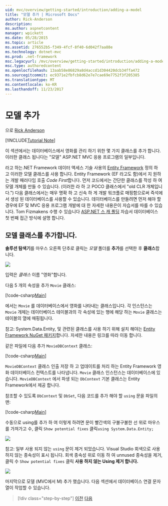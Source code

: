 ```yaml
---
uid: mvc/overview/getting-started/introduction/adding-a-model
title: "모델 추가 | Microsoft Docs"
author: Rick-Anderson
description: 
ms.author: aspnetcontent
manager: wpickett
ms.date: 05/28/2015
ms.topic: article
ms.assetid: 276552b5-f349-4fcf-8f40-6d042f7aa88e
ms.technology: dotnet-mvc
ms.prod: .net-framework
msc.legacyurl: /mvc/overview/getting-started/introduction/adding-a-model
msc.type: authoredcontent
ms.openlocfilehash: 13aab58e86829a8d4accd1d304420dcb34ffa472
ms.sourcegitcommit: ec9371e2fbfcb8d62e7e7cae69e7752f3f205385
ms.translationtype: MT
ms.contentlocale: ko-KR
ms.lasthandoff: 11/23/2017
---
```

<a name="adding-a-model"></a>모델 추가
====================
으로 [Rick Anderson](https://github.com/Rick-Anderson)

[!INCLUDE[Tutorial Note](sample/code-location.md)]

이 섹션에서는 데이터베이스에서 영화를 관리 하기 위한 몇 가지 클래스를 추가 합니다. 이러한 클래스 됩니다는 &quot;모델&quot; ASP.NET MVC 응용 프로그램의 일부입니다.

라고 하는.NET Framework 데이터 액세스 기술 사용의 [Entity Framework](https://docs.microsoft.com/ef/) 정의 하 고 이러한 모델 클래스를 사용 합니다. Entity Framework (EF 라고도 함)에서 지 원하는 개발 패러다임 호출 *Code First*합니다. 먼저 코드에서는 간단한 클래스를 작성 하 여 모델 개체를 만들 수 있습니다. (이러한 라 하 고 POCO 클래스에서 &quot;old CLR 개체입니다.&quot;) 다음 클래스에서는 매우 명확 하 고 신속 하 게 개발 워크플로 매핑함으로써 즉석에서 생성 된 데이터베이스를 사용할 수 있습니다. 데이터베이스를 만들려면 먼저 해야 할 경우에 EF 및 MVC 응용 프로그램 개발에 대 한 자세한 내용은이 자습서를 따를 수 있습니다. Tom Fizmakens 수행 수 있습니다 [ASP.NET 스 캐 폴딩](xref:visual-studio/overview/2013/aspnet-scaffolding-overview) 자습서 데이터베이스 첫 번째 접근 방식에 설명 합니다.

## <a name="adding-model-classes"></a>모델 클래스를 추가합니다.

**솔루션 탐색기**를 마우스 오른쪽 단추로 클릭는 *모델* 폴더를 **추가**를 선택한 후 **클래스**합니다.

![](adding-a-model/_static/image1.png)

입력은 *클래스* 이름 &quot;영화&quot;합니다.

다음 5 개의 속성을 추가 `Movie` 클래스:

[!code-csharp[Main](adding-a-model/samples/sample1.cs)]

에서는 `Movie` 를 데이터베이스에서 영화를 나타내는 클래스입니다. 각 인스턴스는 `Movie` 개체는 데이터베이스 테이블과의 각 속성에 있는 행에 해당 하는 `Movie` 클래스는 테이블의 열에 매핑됩니다.

참고: System.Data.Entity, 및 관련된 클래스를 사용 하기 위해 설치 해야는 [Entity Framework NuGet 패키지](https://www.nuget.org/packages/EntityFramework/)합니다. 자세한 내용은 링크를 따라 이동 합니다.

같은 파일에 다음 추가 `MovieDBContext` 클래스:

[!code-csharp[Main](adding-a-model/samples/sample2.cs?highlight=2,15-18)]

`MovieDBContext` 클래스 인출 저장 하 고 업데이트를 처리 하는 Entity Framework 영화 데이터베이스 컨텍스트를 나타냅니다. `Movie` 클래스 인스턴스는 데이터베이스에 있습니다. `MovieDBContext` 에서 파생 되는 `DbContext` 기본 클래스는 Entity Framework에서 제공 합니다.

참조할 수 있도록 `DbContext` 및 `DbSet`, 다음 코드를 추가 해야 할 `using` 문을 파일의 맨:

[!code-csharp[Main](adding-a-model/samples/sample3.cs)]

수동으로 using를 추가 하 여 이렇게 하려면 문이 빨간색의 구불구불한 선 위로 마우스를 가져가고 수, 클릭 `Show potential fixes` 클릭`using System.Data.Entity;`

![](adding-a-model/_static/image2.png)

참고: 일부 사용 되지 않는 `using` 문이 제거 되었습니다. Visual Studio 회색으로 사용 하지 않는 종속성이 표시 됩니다. 회색 종속성 위로 이동 하 여 unnused 종속성을 제거, 클릭 수 `Show potential fixes` 클릭 **사용 하지 않는 Using 제거 합니다.**

![](adding-a-model/_static/image3.png)

마지막으로 모델 (MVC에서 M) 추가 했습니다. 다음 섹션에서 데이터베이스 연결 문자열이 작업할 수 있습니다.

>[!div class="step-by-step"]
[이전](adding-a-view.md)
[다음](creating-a-connection-string.md)
